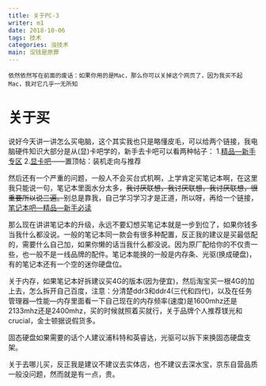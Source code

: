 ```yaml
---
title: 关于PC-3
writer: m1
date: 2018-10-06
tags: 技术
categories: 浊技术
main: 没钱是原罪
---
```

    依然依然写在前面的废话：如果你用的是Mac，那么你可以关掉这个网页了，因为我买不起Mac，我对它几乎一无所知

# 关于买

说好今天讲一讲怎么买电脑，这个其实我也只是略懂皮毛，可以给两个链接，我电脑硬件知识大部分是从(显)卡吧学的，新手去卡吧可以看两种帖子：
1.[精品—新手专区](http://tieba.baidu.com/f?kw=%E6%98%BE%E5%8D%A1&tab=good&cid=8)
2.[显卡吧](http://tieba.baidu.com/f?kw=%E6%98%BE%E5%8D%A1)——置顶帖：装机走向与推荐

然后还有一个严重的问题，一般人不会买台式机啊，上学肯定买笔记本啊，在这里我只能说一句，笔记本里面水分太多，~~我讨厌联想，我讨厌联想，我讨厌联想，很重要所以说三遍。~~别总是靠我，自己学习学习才是正道，所以呀，再给一个链接，[笔记本吧—精品—新手必读](http://tieba.baidu.com/f?kw=%E7%AC%94%E8%AE%B0%E6%9C%AC&tab=good&cid=4)

那么现在讲讲笔记本的升级，永远不要幻想买笔记本就是一步到位了，如果你钱多当我什么都没说。一般的笔记本同一款会有很多种配置，反正我的建议是买最低配的，需要什么自己加，如果你懒的话当我什么都没说。因为原厂配给你的不仅贵一些，也一般不是一线品牌的配件。笔记本能换的一般是内存条、光驱(换成硬盘)，有的笔记本还有一个空的迷你硬盘位。

关于内存，如果笔记本好拆建议买4G的版本(因为便宜)，然后淘宝买一根4G的加上去，怎么拆开自己百度，注意：分清楚ddr3和ddr4(三代和四代)，以及在任务管理器—性能—内存里面看一下自己现在的内存频率(速度)是1600mhz还是2133mhz还是2400mhz，买的时候就照着买就行，关于品牌个人推荐镁光和crucial，金士顿据说假货多。

固态硬盘如果需要的话个人建议浦科特和英睿达，光驱可以拆下来换固态硬盘支架。

关于去哪儿买，反正我是建议不建议去实体店，也不建议去深水宝，京东自营品质一般没问题，然而就是有一点，贵。